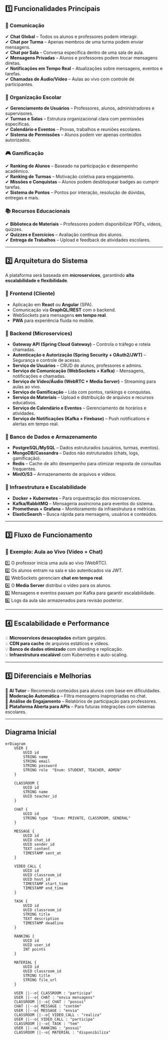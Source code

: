 ## **1️⃣ Funcionalidades Principais**  

### **💬 Comunicação**  
✔ **Chat Global** – Todos os alunos e professores podem interagir.  
✔ **Chat por Turma** – Apenas membros de uma turma podem enviar mensagens.  
✔ **Chat por Sala** – Conversa específica dentro de uma sala de aula.  
✔ **Mensagens Privadas** – Alunos e professores podem trocar mensagens diretas.  
✔ **Notificações em Tempo Real** – Atualizações sobre mensagens, eventos e tarefas.  
✔ **Chamadas de Áudio/Vídeo** – Aulas ao vivo com controle de participantes.  

### **🏫 Organização Escolar**  
✔ **Gerenciamento de Usuários** – Professores, alunos, administradores e supervisores.  
✔ **Turmas e Salas** – Estrutura organizacional clara com permissões específicas.  
✔ **Calendário e Eventos** – Provas, trabalhos e reuniões escolares.  
✔ **Sistema de Permissões** – Alunos podem ver apenas conteúdos autorizados.  

### **🎮 Gamificação**  
✔ **Ranking de Alunos** – Baseado na participação e desempenho acadêmico.  
✔ **Ranking de Turmas** – Motivação coletiva para engajamento.  
✔ **Missões e Conquistas** – Alunos podem desbloquear badges ao cumprir tarefas.  
✔ **Sistema de Pontos** – Pontos por interação, resolução de dúvidas, entregas e mais.  

### **📚 Recursos Educacionais**  
✔ **Biblioteca de Materiais** – Professores podem disponibilizar PDFs, vídeos, quizzes.  
✔ **Quizzes e Exercícios** – Avaliação contínua dos alunos.  
✔ **Entrega de Trabalhos** – Upload e feedback de atividades escolares.  

---

## **2️⃣ Arquitetura do Sistema**  

A plataforma será baseada em **microservices**, garantindo **alta escalabilidade e flexibilidade**.  

### **📌 Frontend (Cliente)**
- Aplicação em **React** ou **Angular** (SPA).  
- Comunicação via **GraphQL/REST** com o backend.  
- WebSockets para mensagens **em tempo real**.  
- **PWA** para experiência fluida no mobile.  

### **📌 Backend (Microservices)**
- **Gateway API (Spring Cloud Gateway)** – Controla o tráfego e roteia chamadas.  
- **Autenticação e Autorização (Spring Security + OAuth2/JWT)** – Segurança e controle de acesso.  
- **Serviço de Usuários** – CRUD de alunos, professores e admins.  
- **Serviço de Comunicação (WebSockets + Kafka)** – Mensagens, notificações e chamadas.  
- **Serviço de Vídeo/Áudio (WebRTC + Media Server)** – Streaming para aulas ao vivo.  
- **Serviço de Gamificação** – Lida com pontos, rankings e conquistas.  
- **Serviço de Materiais** – Upload e distribuição de arquivos e recursos educativos.  
- **Serviço de Calendário e Eventos** – Gerenciamento de horários e atividades.  
- **Serviço de Notificações (Kafka + Firebase)** – Push notifications e alertas em tempo real.  

### **📌 Banco de Dados e Armazenamento**
- **PostgreSQL/MySQL** – Dados estruturados (usuários, turmas, eventos).  
- **MongoDB/Cassandra** – Dados não estruturados (chats, logs, gamificação).  
- **Redis** – Cache de alto desempenho para otimizar resposta de consultas frequentes.  
- **MinIO/S3** – Armazenamento de arquivos e vídeos.  

### **📌 Infraestrutura e Escalabilidade**
- **Docker + Kubernetes** – Para orquestração dos microservices.  
- **Kafka/RabbitMQ** – Mensageria assíncrona para eventos do sistema.  
- **Prometheus + Grafana** – Monitoramento da infraestrutura e métricas.  
- **ElasticSearch** – Busca rápida para mensagens, usuários e conteúdos.  

---

## **3️⃣ Fluxo de Funcionamento**  

### **📌 Exemplo: Aula ao Vivo (Vídeo + Chat)**  
1️⃣ O professor inicia uma aula ao vivo (WebRTC).  
2️⃣ Os alunos entram na sala e são autenticados via JWT.  
3️⃣ WebSockets gerenciam **chat em tempo real**.  
4️⃣ O **Media Server** distribui o vídeo para os alunos.  
5️⃣ Mensagens e eventos passam por Kafka para garantir escalabilidade.  
6️⃣ Logs da aula são armazenados para revisão posterior.  

---

## **4️⃣ Escalabilidade e Performance**
💡 **Microservices desacoplados** evitam gargalos.  
💡 **CDN para cache** de arquivos estáticos e vídeos.  
💡 **Banco de dados otimizado** com sharding e replicação.  
💡 **Infraestrutura escalável** com Kubernetes e auto-scaling.  

---

## **5️⃣ Diferenciais e Melhorias**
🔹 **AI Tutor** – Recomenda conteúdos para alunos com base em dificuldades.  
🔹 **Moderação Automática** – Filtra mensagens inapropriadas no chat.  
🔹 **Análise de Engajamento** – Relatórios de participação para professores.  
🔹 **Plataforma Aberta para APIs** – Para futuras integrações com sistemas escolares.  

---

## Diagrama Inicial
```mermaid
erDiagram
    USER {
        UUID id
        STRING name
        STRING email
        STRING password
        STRING role  "Enum: STUDENT, TEACHER, ADMIN"
    }
    
    CLASSROOM {
        UUID id
        STRING name
        UUID teacher_id
    }
    
    CHAT {
        UUID id
        STRING type  "Enum: PRIVATE, CLASSROOM, GENERAL"
    }
    
    MESSAGE {
        UUID id
        UUID chat_id
        UUID sender_id
        TEXT content
        TIMESTAMP sent_at
    }
    
    VIDEO_CALL {
        UUID id
        UUID classroom_id
        UUID host_id
        TIMESTAMP start_time
        TIMESTAMP end_time
    }
    
    TASK {
        UUID id
        UUID classroom_id
        STRING title
        TEXT description
        TIMESTAMP deadline
    }
    
    RANKING {
        UUID id
        UUID user_id
        INT points
    }
    
    MATERIAL {
        UUID id
        UUID classroom_id
        STRING title
        STRING file_url
    }
    
    USER ||--o{ CLASSROOM : "participa"
    USER ||--o{ CHAT : "envia mensagens"
    CLASSROOM ||--o{ CHAT : "possui"
    CHAT ||--o{ MESSAGE : "contém"
    USER ||--o{ MESSAGE : "envia"
    CLASSROOM ||--o{ VIDEO_CALL : "realiza"
    USER ||--o{ VIDEO_CALL : "participa"
    CLASSROOM ||--o{ TASK : "tem"
    USER ||--o{ RANKING : "possui"
    CLASSROOM ||--o{ MATERIAL : "disponibiliza"


